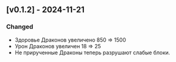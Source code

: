 ## [v0.1.2] - 2024-11-21
### Changed
- Здоровье Драконов увеличено 850 => 1500
- Урон Драконов увеличен 18 => 25
- Не прирученные Драконы теперь разрушают слабые блоки.
